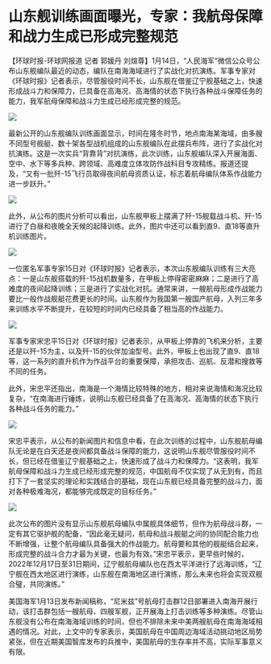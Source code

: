 # 山东舰训练画面曝光，专家：我航母保障和战力生成已形成完整规范

【环球时报-环球网报道 记者 郭媛丹
刘煊尊】1月14日，“人民海军”微信公众号公布山东舰编队最近的动态，编队在南海海域进行了实战化对抗演练。军事专家对《环球时报》记者表示，尽管服役时间不长，山东舰在借鉴辽宁舰基础之上，快速形成战斗力和保障力，已具备在高海况、高海情的状态下执行各种战斗保障任务的能力，我军航母保障和战斗力生成已经形成完整的规范。

![](https://inews.gtimg.com/newsapp_bt/0/15612298484/1000)

最新公开的山东舰编队训练画面显示，时间在隆冬时节，地点南海某海域，由多艘不同型号舰艇、数十架各型战机组成的山东舰编队在此摆兵布阵，进行了实战化对抗演练。这是一次实兵“背靠背”对抗演练，此次训练，山东舰编队深入开展海面、空中、水下等多兵种、跨领域、高难度立体攻防作战科目专攻精练。报道还提及，“又有一批歼-15飞行员取得夜间航母资质认证，标志着航母编队体系作战能力进一步跃升。”

![](https://inews.gtimg.com/newsapp_bt/0/15612298487/1000)

此外，从公布的图片分析可以看出，山东舰甲板上摆满了歼-15舰载战斗机、歼-15进行了白昼和夜晚全天候的起降训练。此外，图片中还可以看到直9、直18等直升机训练图片。

![](https://inews.gtimg.com/newsapp_bt/0/15612298485/1000)

一位匿名军事专家15日对《环球时报》记者表示，本次山东舰编队训练有三大亮点：一是山东舰搭载的歼-15战机数量多，在甲板上停得密密麻麻；二是进行了高难度的夜间起降训练；三是进行了实战化对抗。通常来讲，一艘航母形成作战能力要比一般作战舰艇花费更长的时间。山东舰作为我国第一艘国产航母，入列三年多来训练水平不断提升，在较短的时间内已经具备了相当高的作战能力。

![](https://inews.gtimg.com/newsapp_bt/0/15612298490/1000)

军事专家宋忠平15日对《环球时报》记者表示，从甲板上停靠的飞机来分析，主要还是以歼-15为主，以及歼-15的伙伴加油型号。此外，甲板上也出现了直9、直18等，这一系列的直升机作为作战平台的重要保障，承担攻击、巡航、反潜和搜救等不同的任务。

此外，宋忠平还指出，南海是一个海情比较特殊的地方，相对来说海情和海况比较复杂，“在南海进行锤炼，说明山东舰已经具备了在高海况、高海情的状态下执行各种战斗任务的能力。”

![](https://inews.gtimg.com/newsapp_bt/0/15612298483/1000)

宋忠平表示，从公布的新闻图片和信息中看，在此次训练的过程中，山东舰航母编队无论是在白天还是夜间都具备战斗保障的能力，这说明山东舰尽管服役时间不长，但已经在借鉴辽宁舰基础之上，快速形成了战斗力和保障力。“这表明，我军航母保障和战斗力生成已经形成完整的规范，中国航母不仅实现了从无到有，而且打下了一套坚实的理论和实践结合的基础，现在山东舰已经具备完整的战斗力，面对各种极难海况，都能够完成既定的目标任务。”

![](https://inews.gtimg.com/newsapp_bt/0/15612298486/1000)

此次公布的图片没有显示山东舰航母编队中属舰具体细节，但作为航母战斗群，一定有其它驱护舰的配备，“因此毫无疑问，航母和战斗舰艇之间的协同配合能力也不断增强，让整个航母编队具备强大的作战能力。航母要和其他的舰艇结合起来，形成完整的战斗合力才最为关键，也最为有效。”宋忠平表示，更早些时候的，2022年12月17日至31日期间，辽宁舰航母编队也在西太平洋进行了远海训练，“辽宁舰在西太地区进行演练，山东舰在南海地区进行演练，那么未来也将会实现双舰合璧，共同演练。”

美国海军1月13日发布新闻稿称，“尼米兹”号航母打击群12日部署进入南海开展行动，该打击群包括一艘航母、四艘军舰，正开展海上打击训练等多种演练。尽管山东舰没有公布在南海海域训练的时间，但也不排除未来中美两艘航母在南海海域相遇的情况。对此，上文中的专家表示，美国航母在中国周边海域活动挑动地区局势紧张，但在近期美国智库发布的兵推中，美国航母的生存率并不高，实际军事意义有限。

